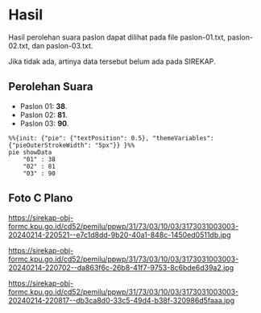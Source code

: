 # Hasil

Hasil perolehan suara paslon dapat dilihat pada file paslon-01.txt, paslon-02.txt, dan paslon-03.txt.

Jika tidak ada, artinya data tersebut belum ada pada SIREKAP.

## Perolehan Suara

 * Paslon 01: **38**.
 * Paslon 02: **81**.
 * Paslon 03: **90**.

```mermaid
%%{init: {"pie": {"textPosition": 0.5}, "themeVariables": {"pieOuterStrokeWidth": "5px"}} }%%
pie showData
    "01" : 38
    "02" : 81
    "03" : 90
```
## Foto C Plano

https://sirekap-obj-formc.kpu.go.id/cd52/pemilu/ppwp/31/73/03/10/03/3173031003003-20240214-220521--e7c1d8dd-9b20-40a1-848c-1450ed0511db.jpg

https://sirekap-obj-formc.kpu.go.id/cd52/pemilu/ppwp/31/73/03/10/03/3173031003003-20240214-220702--da863f6c-26b8-41f7-9753-8c6bde6d39a2.jpg

https://sirekap-obj-formc.kpu.go.id/cd52/pemilu/ppwp/31/73/03/10/03/3173031003003-20240214-220817--db3ca8d0-33c5-49d4-b38f-320986d5faaa.jpg
